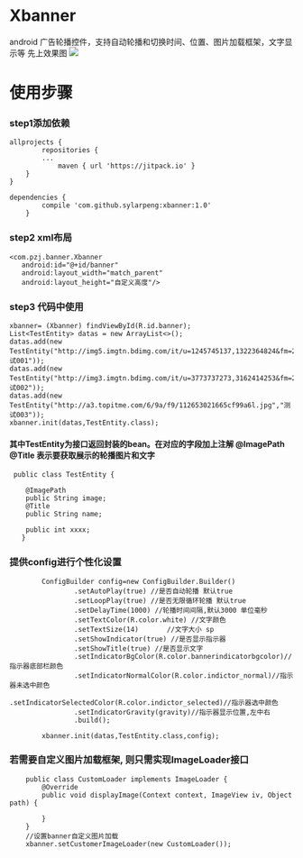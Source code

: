 # Xbanner
 android 广告轮播控件，支持自动轮播和切换时间、位置、图片加载框架，文字显示等
 先上效果图
 ![](https://github.com/sylarpeng/xbanner/tree/master/images/banner.gif)
 
# 使用步骤
### step1添加依赖  
   	allprojects {
		    repositories {
			...
		    	maven { url 'https://jitpack.io' }
		}
	}  
	
	dependencies {
    		compile 'com.github.sylarpeng:xbanner:1.0'
		}

### step2 xml布局
    <com.pzj.banner.Xbanner
       android:id="@+id/banner"
       android:layout_width="match_parent"
       android:layout_height="自定义高度"/>

### step3 代码中使用
    xbanner= (Xbanner) findViewById(R.id.banner);
    List<TestEntity> datas = new ArrayList<>();
	datas.add(new TestEntity("http://img5.imgtn.bdimg.com/it/u=1245745137,1322364824&fm=27&gp=0.jpg","测试001"));
    datas.add(new TestEntity("http://img3.imgtn.bdimg.com/it/u=3773737273,3162414253&fm=214&gp=0.jpg","测试002"));
	datas.add(new TestEntity("http://a3.topitme.com/6/9a/f9/112653021665cf99a6l.jpg","测试003"));
    xbanner.init(datas,TestEntity.class);

#### 其中TestEntity为接口返回封装的bean。在对应的字段加上注解 @ImagePath @Title 表示要获取展示的轮播图片和文字
     public class TestEntity {

        @ImagePath
        public String image;
        @Title
        public String name;

        public int xxxx;
       }

### 提供config进行个性化设置
    		ConfigBuilder config=new ConfigBuilder.Builder()
    				.setAutoPlay(true) //是否自动轮播 默认true
    				.setLoopPlay(true) //是否无限循环轮播 默认true
    				.setDelayTime(1000) //轮播时间间隔,默认3000 单位毫秒
    				.setTextColor(R.color.white) //文字颜色
    				.setTextSize(14)       //文字大小 sp
    				.setShowIndicator(true) //是否显示指示器
    				.setShowTitle(true) //是否显示文字
    				.setIndicatorBgColor(R.color.bannerindicatorbgcolor)//指示器底部栏颜色
    				.setIndicatorNormalColor(R.color.indictor_normal)//指示器未选中颜色
    				.setIndicatorSelectedColor(R.color.indictor_selected)//指示器选中颜色
    				.setIndicatorGravity(gravity)//指示器显示位置,左中右
    				.build();

    		xbanner.init(datas,TestEntity.class,config);

### 若需要自定义图片加载框架, 则只需实现ImageLoader接口
  		public class CustomLoader implements ImageLoader {
            @Override
            public void displayImage(Context context, ImageView iv, Object path) {

            }
        }
        //设置banner自定义图片加载
        xbanner.setCustomerImageLoader(new CustomLoader());